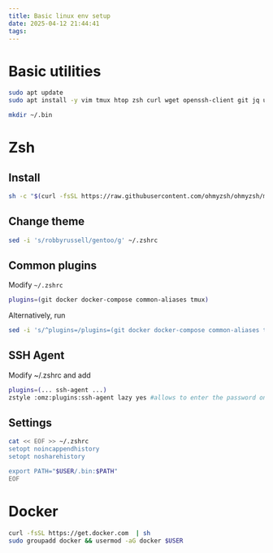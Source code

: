 ```yaml
---
title: Basic linux env setup
date: 2025-04-12 21:44:41
tags:
---
```


# Basic utilities

```sh
sudo apt update
sudo apt install -y vim tmux htop zsh curl wget openssh-client git jq unzip gnupg

mkdir ~/.bin
```

# Zsh

## Install

```sh
sh -c "$(curl -fsSL https://raw.githubusercontent.com/ohmyzsh/ohmyzsh/master/tools/install.sh)"
```


## Change theme
```sh
sed -i 's/robbyrussell/gentoo/g' ~/.zshrc 
```

## Common plugins

Modify `~/.zshrc`
```sh
plugins=(git docker docker-compose common-aliases tmux)
```

Alternatively, run
```sh
sed -i 's/^plugins=/plugins=(git docker docker-compose common-aliases tmux)/g' ~/.zshrc
```

## SSH Agent
Modify ~/.zshrc and add 
```sh
plugins=(... ssh-agent ...)
zstyle :omz:plugins:ssh-agent lazy yes #allows to enter the password only on first use
```

## Settings

```sh
cat << EOF >> ~/.zshrc 
setopt noincappendhistory
setopt nosharehistory

export PATH="$USER/.bin:$PATH"
EOF
```


# Docker 

```sh
curl -fsSL https://get.docker.com  | sh
sudo groupadd docker && usermod -aG docker $USER
```

